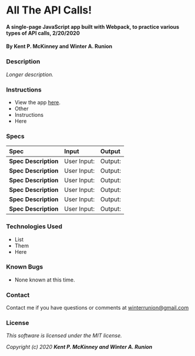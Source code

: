 # All The API Calls!

#### A single-page JavaScript app built with Webpack, to practice various types of API calls, 2/20/2020

#### By **Kent P. McKinney and Winter A. Runion**

### Description
_Longer description._ 

### Instructions

* View the app [here]().
* Other
* Instructions
* Here

### Specs
| Spec | Input | Output |
| :-------------     | :------------- | :------------- |
| **Spec Description**  | User Input: | Output: |
| **Spec Description**  | User Input: | Output: |
| **Spec Description**  | User Input: | Output: |
| **Spec Description**  | User Input: | Output: |
| **Spec Description**  | User Input: | Output: |
| **Spec Description**  | User Input: | Output: |

### Technologies Used
* List
* Them
* Here

### Known Bugs
* None known at this time.

### Contact

Contact me if you have questions or comments at winterrunion@gmail.com

### License
_This software is licensed under the MIT license._

_Copyright (c) 2020 **Kent P. McKinney and Winter A. Runion**_